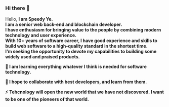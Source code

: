 ### Hi there 👋

<p>
  Hello, <b>I am Speedy Ye.
  <br>I am a senior web back-end and blockchain developer.
  <br>I have enthusiasm for bringing value to the people by combining modern technology and user experience. 
  <br>With 10+ years of software career, I have good experience and skills to build web software to a high-quality standard in the shortest time.
  <br>I’m seeking the opportunity to devote my capabilities to building some widely used and praised products. 
 </p>
<p>
 🌱  I am learning everything whatever I think is needed for software technology.
</p>

<p>
👯  I hope to collaborate with best developers, and learn from them. 
</p>

<p>
⚡ 
  Tehcnology will open the new world that we have not discovered. 
  I want to be one of the pioneers of that world.
</p>

<!--
**speedy-ye/speedy-ye** is a ✨ _special_ ✨ repository because its `README.md` (this file) appears on your GitHub profile.

Here are some ideas to get you started:

- 🔭 I’m currently working on ...
- 🌱 I’m currently learning ...
- 👯 I’m looking to collaborate on ...
- 🤔 I’m looking for help with ...
- 💬 Ask me about ...
- 📫 How to reach me: ...
- 😄 Pronouns: ...
- ⚡ Fun fact: ...
-->
